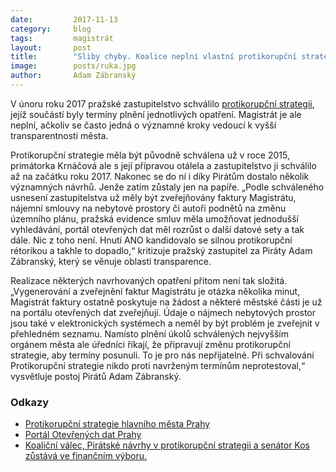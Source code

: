 ```yaml
---
date:         2017-11-13
category:     blog
tags:         magistrát
layout:       post
title:        "Sliby chyby. Koalice neplní vlastní protikorupční strategii"
image:        posts/ruka.jpg
author:       Adam Zábranský
---
```

 
V únoru roku 2017 pražské zastupitelstvo schválilo [protikorupční strategii](/assets/pdf/protikorupcni-strategie.pdf), jejíž součástí byly termíny plnění jednotlivých opatření. Magistrát je ale neplní, ačkoliv se často jedná o významné kroky vedoucí k vyšší transparentnosti města.

Protikorupční strategie měla být původně schválena už v roce 2015, primátorka Krnáčová ale s její přípravou otálela a zastupitelstvo ji schválilo až na začátku roku 2017. Nakonec se do ní i díky Pirátům dostalo několik významných návrhů. Jenže zatím zůstaly jen na papíře. „Podle schváleného usnesení zastupitelstva už měly být zveřejňovány faktury Magistrátu, nájemní smlouvy na nebytové prostory či autoři podnětů na změnu územního plánu, pražská evidence smluv měla umožňovat jednodušší vyhledávání, portál otevřených dat měl rozrůst o další datové sety a tak dále. Nic z toho není. Hnutí ANO kandidovalo se silnou protikorupční rétorikou a takhle to dopadlo,“ kritizuje pražský zastupitel za Piráty Adam Zábranský, který se věnuje oblasti transparence.

Realizace některých navrhovaných opatření přitom není tak složitá. „Vygenerování a zveřejnění faktur Magistrátu je otázka několika minut, Magistrát faktury ostatně poskytuje na žádost a některé městské části je už na portálu otevřených dat zveřejňují. Údaje o nájmech nebytových prostor jsou také v elektronických systémech a neměl by být problém je zveřejnit v přehledném seznamu. Namísto plnění úkolů schválených nejvyšším orgánem města ale úředníci říkají, že připravují změnu protikorupční strategie, aby termíny posunuli. To je pro nás nepřijatelné. Při schvalování Protikorupční strategie nikdo proti navrženým termínům neprotestoval,“ vysvětluje postoj Pirátů Adam Zábranský.


### Odkazy 

* [Protikorupční strategie hlavního města Prahy](/assets/pdf/protikorupcni-strategie.pdf)
* [Portál Otevřených dat Prahy](http://opendata.praha.eu/)
* [Koaliční válec, Pirátské návrhy v protikorupční strategii a senátor Kos zůstává ve finančním výboru.](https://praha.pirati.cz/protikorupcni-strategie-schvalena.html)
